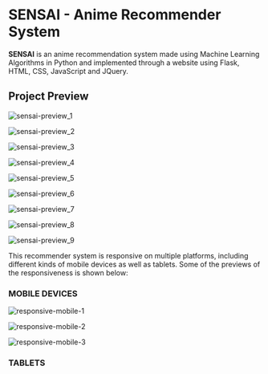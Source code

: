 # SENSAI - Anime Recommender System
**SENSAI** is an anime recommendation system made using Machine Learning Algorithms in Python and implemented through a website using Flask, HTML, CSS, JavaScript and JQuery.

## Project Preview

![sensai-preview_1](https://user-images.githubusercontent.com/81350016/212487445-bdfdda32-ae82-4a89-b745-a6d04527da0d.gif)

![sensai-preview_2](https://user-images.githubusercontent.com/81350016/212487464-fc84a1ef-314a-4302-8910-d73f2a8901d1.gif)

![sensai-preview_3](https://user-images.githubusercontent.com/81350016/212487481-79aa392c-7f82-42c5-aea6-7959fbdb2005.gif)

![sensai-preview_4](https://user-images.githubusercontent.com/81350016/212487544-d50b0ee5-3f65-4275-ba2a-918ea0bf9abf.gif)

![sensai-preview_5](https://user-images.githubusercontent.com/81350016/212487550-bdbc2d7d-3956-41d8-a036-a3776f86d1ea.gif)

![sensai-preview_6](https://user-images.githubusercontent.com/81350016/212487568-e7f2e391-dfd5-44be-9106-2d9d9dc7d8cf.gif)

![sensai-preview_7](https://user-images.githubusercontent.com/81350016/212487583-45ca4499-7f6d-419d-a22d-e05ed0bf8271.gif)

![sensai-preview_8](https://user-images.githubusercontent.com/81350016/212487593-3d7d6e48-88cc-4a30-8005-7114b37884f3.gif)

![sensai-preview_9](https://user-images.githubusercontent.com/81350016/212487599-e1f8f92b-7965-4ce1-8b85-03a32495973d.gif)

This recommender system is responsive on multiple platforms, including different kinds of mobile devices as well as tablets. Some of the previews of the responsiveness is shown below:

### MOBILE DEVICES

![responsive-mobile-1](https://user-images.githubusercontent.com/81350016/212488908-19bb8589-0ff8-4bcd-80bb-3088d0946ece.png)

![responsive-mobile-2](https://user-images.githubusercontent.com/81350016/212488913-49ef1316-3e43-4322-8f17-2304aae0f7b7.png)

![responsive-mobile-3](https://user-images.githubusercontent.com/81350016/212488919-fd04fd3f-58e7-41aa-91db-0f4d457d16b1.png)

### TABLETS

